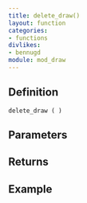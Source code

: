 ```yaml
---
title: delete_draw()
layout: function
categories:
- functions
divlikes:
- bennugd
module: mod_draw
---
```


## Definition

    delete_draw ( )

## Parameters

## Returns

## Example

